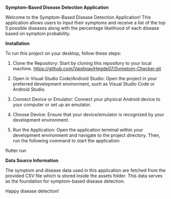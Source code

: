 **Symptom-Based Disease Detection Application**

Welcome to the Symptom-Based Disease Detection Application! This application allows users to input their symptoms and receive a list of the top 5 possible diseases along with the percentage likelihood of each disease based on symptom probability.

**Installation**

To run this project on your desktop, follow these steps:

1. Clone the Repository: Start by cloning this repository to your local machine.
https://github.com/VaishnaviHegde07/Symptom-Checker.git

2. Open in Visual Studio Code/Android Studio: Open the project in your preferred development environment, such as Visual Studio Code or Android Studio.

3. Connect Device or Emulator: Connect your physical Android device to your computer or set up an emulator.

4. Choose Device: Ensure that your device/emulator is recognized by your development environment.

5. Run the Application: Open the application terminal within your development environment and navigate to the project directory. Then, run the following command to start the application:

flutter run

**Data Source Information**

The symptom and disease data used in this application are fetched from the provided CSV file which is stored inside the assets folder. This data serves as the foundation for symptom-based disease detection.

Happy disease detection!









